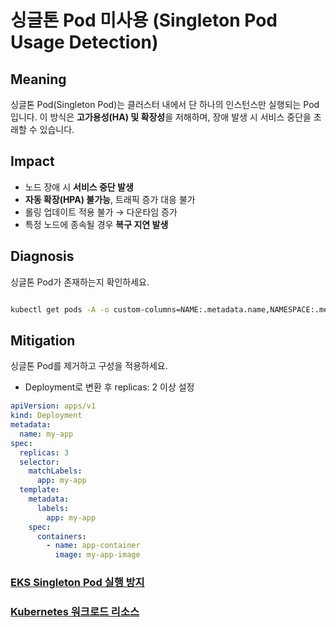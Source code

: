 # **싱글톤 Pod 미사용 (Singleton Pod Usage Detection)**

## Meaning
싱글톤 Pod(Singleton Pod)는 클러스터 내에서 단 하나의 인스턴스만 실행되는 Pod입니다.
이 방식은 **고가용성(HA) 및 확장성**을 저해하며, 장애 발생 시 서비스 중단을 초래할 수 있습니다.

## Impact
- 노드 장애 시 **서비스 중단 발생**
- **자동 확장(HPA) 불가능**, 트래픽 증가 대응 불가
- 롤링 업데이트 적용 불가 → 다운타임 증가
- 특정 노드에 종속될 경우 **복구 지연 발생**

## Diagnosis
싱글톤 Pod가 존재하는지 확인하세요.

```bash

kubectl get pods -A -o custom-columns=NAME:.metadata.name,NAMESPACE:.metadata.namespace,OWNERREFERENCES:.metadata.ownerReferences | awk 'NR==1 || $3 ~ "<none>" {print}'

```
<!--
kubectl get deployments -A -o custom-columns=NAME:.metadata.name,NAMESPACE:.metadata.namespace,REPLICAS:.spec.replicas
-->

## Mitigation
싱글톤 Pod를 제거하고 구성을 적용하세요.

- Deployment로 변환 후 replicas: 2 이상 설정
```yaml
apiVersion: apps/v1
kind: Deployment
metadata:
  name: my-app
spec:
  replicas: 3
  selector:
    matchLabels:
      app: my-app
  template:
    metadata:
      labels:
        app: my-app
    spec:
      containers:
        - name: app-container
          image: my-app-image
```

### [EKS Singleton Pod 실행 방지](https://docs.aws.amazon.com/ko_kr/eks/latest/best-practices/application.html#_recommendations)
### [Kubernetes 워크로드 리소스](https://kubernetes.io/ko/docs/concepts/workloads/controllers/)